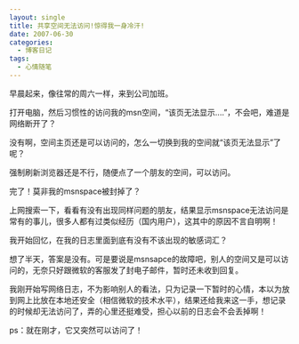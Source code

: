```yaml
---
layout: single
title: 共享空间无法访问!惊得我一身冷汗!
date: 2007-06-30
categories:
  - 博客日记
tags:
  - 心情随笔
---
```


早晨起来，像往常的周六一样，来到公司加班。

打开电脑，然后习惯性的访问我的msn空间，“该页无法显示....”，不会吧，难道是网络断开了？

没有啊，空间主页还是可以访问的，怎么一切换到我的空间就“该页无法显示”了呢？

强制刷新浏览器还是不行，随便点了一个朋友的空间，可以访问。

完了！莫非我的msnspace被封掉了？

上网搜索一下，看看有没有出现同样问题的朋友，结果显示msnspace无法访问是常有的事儿，很多人都有过类似经历（国内用户），这其中的原因不言自明啊！

我开始回忆，在我的日志里面到底有没有不该出现的敏感词汇？

想了半天，答案是没有。可是要说是msnsapce的故障吧，别人的空间又是可以访问的，无奈只好跟微软的客服发了封电子邮件，暂时还未收到回复。

我刚开始写网络日志，不为影响别人的看法，只为记录一下暂时的心情，本以为放到网上比放在本地还安全（相信微软的技术水平），结果还给我来这一手，想记录的时候却无法访问了，弄的心里还挺难受，担心以前的日志会不会丢掉啊！

ps：就在刚才，它又突然可以访问了！
